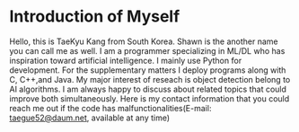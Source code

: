 # Introduction of Myself
Hello, this is TaeKyu Kang from South Korea. Shawn is the another name you can call me as well.
I am a programmer specializing in ML/DL who has inspiration toward artificial intelligence. 
I mainly use Python for development. For the supplementary matters I deploy programs along with C, C++,and Java.
My major interest of reseach is object detection belong to AI algorithms. I am always happy to discuss about related topics that could improve both simultaneously.
Here is my contact information that you could reach me out if the code has malfunctionalities(E-mail: taegue52@daum.net, available at any time)


<!---
Shawn-gitman/Shawn-gitman is a ✨ special ✨ repository because its `README.md` (this file) appears on your GitHub profile.
You can click the Preview link to take a look at your changes.
--->
